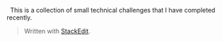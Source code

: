 ﻿  This is a collection of small technical challenges that I have completed recently.  


> Written with [StackEdit](https://stackedit.io/).